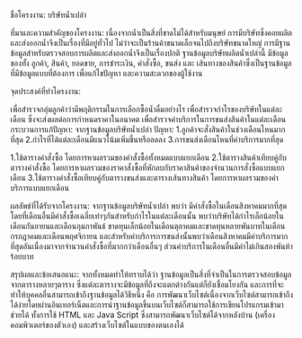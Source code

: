 ชื่อโครงงาน: บริษัทน้ำเปล่า

ที่มาและความสำคัญของโครงงาน:
เนื่องจากน้ำเป็นสิ่งที่ขาดไม่ได้สำหรับมนุษย์ การมีบริษัทซึ่งคอยผลิตและส่งออกน้ำจึงเป็นเรื่องที่มีอยู่ทั่วไป ไม่ว่าจะเป็นร้านค้าขนาดเล็กจนไปถึงบริษัทขนาดใหญ่ การมีฐานข้อมูลสำหรับตรวจสอบการผลิตและส่งออกน้ำจึงเป็นเรื่องปกติ ฐานข้อมูลบริษัทผลิตน้ำเปล่านี้ มีข้อมูลของทั้ง ลูกค้า, สินค้า, ยอดขาย, การชำระเงิน, คำสั่งซื้อ, ขนส่ง และ เส้นทางของสินค้าซึ่งเป็นฐานข้อมูลที่มีข้อมูลแบบที่ต้องการ เพื่อแก้ไขปัญหา และความสะดวกของผู้ใช้งาน

จุดประสงค์ที่ทำโครงงาน:

เพื่อสำรวจกลุ่มลูกค้าว่ามีพฤติกรรมในการเลือกซื้อน้ำดื่มอย่างไร
เพื่อสำรวจกำไรของบริษัทในแต่ละเดือน ซึ่งจะส่งผลต่อการกำหนดราคาในอนาคต
เพื่อสำรวจค่าบริการในการขนส่งสินค้าในแต่ละเดือน
กระบวนการแก้ปัญหา: จากฐานข้อมูลบริษัทน้ำเปล่า ปัญหา: 1.ลูกค้าจะสั่งสินค้าในช่วงเดือนไหนมากที่สุด 2.กำไรที่ได้แต่ละเดือนมีแนวโน้มเพิ่มขึ้นหรือลดลง 3.การขนส่งเดือนไหนที่ค่าบริการมากที่สุด

1.ใช้ตารางคำสั่งซื้อ โดยการหาผลรวมของคำสั่งซื้อทั้งหมดแบบแยกเดือน 
2.ใช้ตารางสินค้าเทียบคู่กับตารางคำสั่งซื้อ โดยการหาผลรวมของราคาสั่งซื้อที่หักลบกับราคาสินค้าของจำนวนการสั่งซื้อแบบแยกเดือน 
3.ใช้ตารางคำสั่งซื้อเทียบคู่กับตารางขนส่งและตารางเส้นทางสินค้า โดยการหาผลรวมของค่าบริการแบบแยกเดือน

ผลลัพธ์ที่ได้รับจากโครงงาน: จากฐานข้อมูลบริษัทน้ำเปล่า พบว่า มีคำสั่งซื้อในเดือนสิงหาคมมากที่สุด 
โดยที่เดือนอื่นมีคำสั่งซื้อเฉลี่ยเท่าๆกันสำหรับกำไรในแต่ละเดือนนั้น พบว่าบริษัทได้กำไรเล็กน้อยในเดือนกันยายนและเดือนกุมภาพันธ์ 
ขาดทุนเล็กน้อยในเดือนตุลาคมและขาดทุนหลายพันบาทในเดือนกรกฎาคมและเดือนพฤศจิกายน และสำหรับค่าบริการการขนส่งนั้นพบว่าเดือนสิงหาคมมีค่าบริการมากที่สุดอันเนื่องมาจากจำนวนคำสั่งซื้อที่มากกว่าเดือนอื่นๆ ส่วนค่าบริการในเดือนอื่นมีค่าไม่เกินสองพันห้าร้อยบาท

สรุปผลและข้อเสนอแนะ: จากทั้งหมดทำให้ทราบได้ว่า ฐานข้อมูลเป็นสิ่งที่จำเป็นในการตรวจสอบข้อมูลจากตารางหลายๆตาราง 
ซึ่งแต่ละตารางจะมีข้อมูลที่ถึงจะแตกต่างกันแต่ก็ยังเชื่อมโยงกัน และการที่จะทำให้บุคคลอื่นสามารถเข้าถึงฐานข้อมูลได้วิธีหนึ่ง 
คือ การพัฒนาเว็บไซต์เนื่องจากเว็บไซต์สามารถเข้าถึงได้ง่ายโดยผ่านอินเทอร์เน็ตและการนำฐานข้อมูลขึ้นบนเว็บไซต์ก็สามารถใช้การเขียนโปรแกรมเข้ามาช่วยได้ ทั้งการใช้ HTML และ Java Script ซึ่งสามารถพัฒนาเว็บไซต์ได้จากหลังบ้าน (เครื่องคอมพิวเตอร์ของตัวเอง) และสร้างเว็บไซต์ในแบบของตนเองได้

